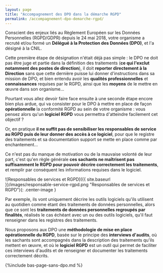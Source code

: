 ```yaml
---
layout: page
title: "Accompagnement des DPO dans la démarche RGPD"
permalink: /accompagnement-dpo-demarche-rgpd/
---
```

Conscient des enjeux liés au Règlement Européen sur les Données Personnelles (RGPD/GDPR) depuis le 24 mai 2018, votre organisme a recruté et/ou formé un **Délégué à la Protection des Données (DPO)**, et l'a désigné à la CNIL.

Cette première étape de désignation n'était déjà pas simple : le DPO ne doit pas être juge et partie dans la définition des traitements (**ce qui l'exclut notamment des postes de direction**), il doit **reporter directement à la Direction** sans que cette dernière puisse lui donner d'instructions dans sa mission de DPO, et bien entendu avoir les **qualités professionnelles** et **connaissances** requises par le RGPD, ainsi que les **moyens** de le mettre en œuvre dans son organisme...

Pourtant vous allez devoir faire face ensuite à une seconde étape encore bien plus ardue, qui va consister pour le DPO à mettre en place de façon **opérationnelle** la conformité RGPD au sein de votre organisme : vous pensez alors qu'un **logiciel RGPD** vous permettra d'atteindre facilement cet objectif ?

Or, en pratique **il ne suffit pas de sensibiliser les responsables de service au RGPD puis de leur donner des accès à ce logiciel**, pour que le registre des traitements et sa documentation support se mette en place comme par enchantement...

Ce n'est pas du manque de motivation ou de la mauvaise volonté de leur part, c'est qu'en règle générale **ces sachants ne maîtrisent pas suffisamment le RGPD pour pouvoir décrire correctement les traitements**, et remplir par conséquent les informations requises dans le logiciel.

![Responsables de services et RGPD]({{ site.baseurl }}/images/responsable-service-rgpd.png "Responsables de services et RGPD"){: .center-image }

Par exemple, ils vont  uniquement décrire les outils logiciels qu'ils utilisent au quotidien comme étant des traitements de données personnelles, alors que ce sont les **traitements de données personnelles regroupés par finalités**, réalisés le cas échéant avec un ou des outils logiciels, qu'il faut renseigner dans les registres des traitements.

Nous proposons aux DPO une **méthodologie de mise en place opérationnelle du RGPD**, basée sur le principe des **interviews d'audits**, où les sachants sont accompagnés dans la description des traitements qu'ils mettent en œuvre, et où le **logiciel RGPD** est un outil qui permet de faciliter ces interviews d'audits et de renseigner et documenter les traitements correctement décrits.

{%include bas-page-sans-dpo.md %}
